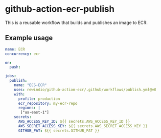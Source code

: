 # github-action-ecr-publish

This is a reusable workflow that builds and publishes an image to ECR.

## Example usage

```yaml
name: ECR
concurrency: ecr

on:
  push:

jobs:
  publish:
    name: "ECS-ECR"
    uses: rewindio/github-action-ecr/.github/workflows/publish.yml@v0
    with:
      profile: production
      ecr_repository: my-ecr-repo
      regions: |
       ["us-east-1"]
    secrets:
      AWS_ACCESS_KEY_ID: ${{ secrets.AWS_ACCESS_KEY_ID }}
      AWS_SECRET_ACCESS_KEY: ${{ secrets.AWS_SECRET_ACCESS_KEY }}
      GITHUB_PAT: ${{ secrets.GITHUB_PAT }}
```

